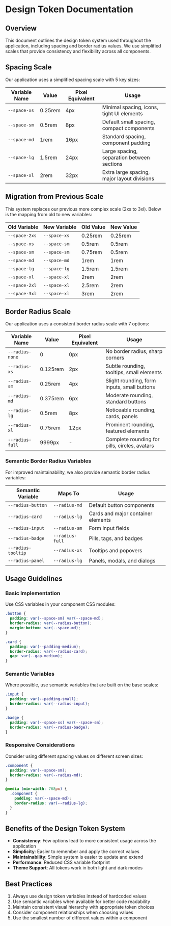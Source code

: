 # Design Token Documentation

## Overview
This document outlines the design token system used throughout the application, including spacing and border radius values. We use simplified scales that provide consistency and flexibility across all components.

## Spacing Scale
Our application uses a simplified spacing scale with 5 key sizes:

| Variable Name | Value | Pixel Equivalent | Usage |
|---------------|-------|------------------|-------|
| `--space-xs` | 0.25rem | 4px | Minimal spacing, icons, tight UI elements |
| `--space-sm` | 0.5rem | 8px | Default small spacing, compact components |
| `--space-md` | 1rem | 16px | Standard spacing, component padding |
| `--space-lg` | 1.5rem | 24px | Large spacing, separation between sections |
| `--space-xl` | 2rem | 32px | Extra large spacing, major layout divisions |

## Migration from Previous Scale
This system replaces our previous more complex scale (2xs to 3xl). Below is the mapping from old to new variables:

| Old Variable | New Variable | Old Value | New Value |
|--------------|--------------|-----------|-----------|
| `--space-2xs` | `--space-xs` | 0.25rem | 0.25rem |
| `--space-xs` | `--space-sm` | 0.5rem | 0.5rem |
| `--space-sm` | `--space-sm` | 0.75rem | 0.5rem |
| `--space-md` | `--space-md` | 1rem | 1rem |
| `--space-lg` | `--space-lg` | 1.5rem | 1.5rem |
| `--space-xl` | `--space-xl` | 2rem | 2rem |
| `--space-2xl` | `--space-xl` | 2.5rem | 2rem |
| `--space-3xl` | `--space-xl` | 3rem | 2rem |

## Border Radius Scale

Our application uses a consistent border radius scale with 7 options:

| Variable Name | Value | Pixel Equivalent | Usage |
|---------------|-------|------------------|-------|
| `--radius-none` | 0 | 0px | No border radius, sharp corners |
| `--radius-xs` | 0.125rem | 2px | Subtle rounding, tooltips, small elements |
| `--radius-sm` | 0.25rem | 4px | Slight rounding, form inputs, small buttons |
| `--radius-md` | 0.375rem | 6px | Moderate rounding, standard buttons |
| `--radius-lg` | 0.5rem | 8px | Noticeable rounding, cards, panels |
| `--radius-xl` | 0.75rem | 12px | Prominent rounding, featured elements |
| `--radius-full` | 9999px | - | Complete rounding for pills, circles, avatars |

### Semantic Border Radius Variables

For improved maintainability, we also provide semantic border radius variables:

| Semantic Variable | Maps To | Usage |
|-------------------|---------|-------|
| `--radius-button` | `--radius-md` | Default button components |
| `--radius-card` | `--radius-lg` | Cards and major container elements |
| `--radius-input` | `--radius-sm` | Form input fields |
| `--radius-badge` | `--radius-full` | Pills, tags, and badges |
| `--radius-tooltip` | `--radius-xs` | Tooltips and popovers |
| `--radius-panel` | `--radius-lg` | Panels, modals, and dialogs |

## Usage Guidelines

### Basic Implementation
Use CSS variables in your component CSS modules:

```css
.button {
  padding: var(--space-sm) var(--space-md);
  border-radius: var(--radius-button);
  margin-bottom: var(--space-md);
}

.card {
  padding: var(--padding-medium);
  border-radius: var(--radius-card);
  gap: var(--gap-medium);
}
```

### Semantic Variables
Where possible, use semantic variables that are built on the base scales:

```css
.input {
  padding: var(--padding-small);
  border-radius: var(--radius-input);
}

.badge {
  padding: var(--space-xs) var(--space-sm);
  border-radius: var(--radius-badge);
}
```

### Responsive Considerations
Consider using different spacing values on different screen sizes:

```css
.component {
  padding: var(--space-sm);
  border-radius: var(--radius-md);
}

@media (min-width: 768px) {
  .component {
    padding: var(--space-md);
    border-radius: var(--radius-lg);
  }
}
```

## Benefits of the Design Token System
- **Consistency**: Few options lead to more consistent usage across the application
- **Simplicity**: Easier to remember and apply the correct values
- **Maintainability**: Simple system is easier to update and extend
- **Performance**: Reduced CSS variable footprint
- **Theme Support**: All tokens work in both light and dark modes

## Best Practices
1. Always use design token variables instead of hardcoded values
2. Use semantic variables when available for better code readability
3. Maintain consistent visual hierarchy with appropriate token choices
4. Consider component relationships when choosing values
5. Use the smallest number of different values within a component
